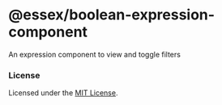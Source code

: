 # @essex/boolean-expression-component

An expression component to view and toggle filters

### License

Licensed under the [MIT License](../../LICENSE).
